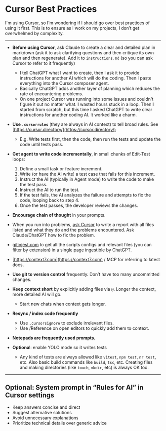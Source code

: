 # Cursor Best Practices

I'm using Cursor, so I'm wondering if I should go over best practices of using it first. This is to ensure as I work on my projects, I don’t get overwhelmed by complexity.

---

- **Before using Cursor**, ask Claude to create a clear and detailed plan in markdown (ask it to ask clarifying questions and then critique its own plan and then regenerate). Add it to `instructions.md` (so you can ask Cursor to refer to it frequently)

  - I tell ChatGPT what I want to create, then I ask it to provide instructions for another AI which will do the coding. Then I paste everything into the Cursor composer agent.
  - Basically ChatGPT adds another layer of planning which reduces the rate of encountering problems.
  - On one project Cursor was running into some issues and couldn't figure it out no matter what. I wasted hours stuck in a loop. Then I started from scratch, but this time I asked ChatGPT to write clear instructions for another coding AI. It worked like a charm.

- **Use `.cursorrules`** (they are always in AI context) to tell broad rules. See [https://cursor.directory/](https://cursor.directory/)

  - E.g. Write tests first, then the code, then run the tests and update the code until tests pass.

- **Get agent to write code incrementally**, in small chunks of Edit-Test loops:

  1. Define a small task or feature increment.
  2. Write (or have the AI write) a test case that fails for this increment.
  3. Instruct the AI (typically in Agent mode) to write the code to make the test pass.
  4. Instruct the AI to run the test.
  5. If the test fails, the AI analyzes the failure and attempts to fix the code, looping back to step 4.
  6. Once the test passes, the developer reviews the changes.

- **Encourage chain of thought** in your prompts.

- When you run into problems, [ask Cursor](https://ask.cursor) to write a report with all files listed and what they do and the problems encountered. Ask Claude/ChatGPT how to fix the problem.

- [gitinjest.com](https://gitinjest.com) to get all the scripts configs and relevant files (you can filter by extension) in a single page ingestible by ChatGPT.

- [https://context7.com](https://context7.com) / MCP for referring to latest docs.

- **Use git to version control** frequently. Don’t have too many uncommitted changes.

- **Keep context short** by explicitly adding files via `@`. Longer the context, more detailed AI will go.

  - Start new chats when context gets longer.

- **Resync / index code frequently**

  - Use `.cursorsignore` to exclude irrelevant files.
  - Use /Reference on open editors to quickly add them to context.

- **Notepads are frequently used prompts.**

- **Optional**: enable YOLO mode so it writes tests
  - Any kind of tests are always allowed like `vitest`, `npm test`, `nr test`, etc. Also basic build commands like `build`, `tsc`, etc. Creating files and making directories (like `touch`, `mkdir`, etc) is always OK too.

---

## Optional: System prompt in “Rules for AI” in Cursor settings

- Keep answers concise and direct
- Suggest alternative solutions
- Avoid unnecessary explanations
- Prioritize technical details over generic advice
